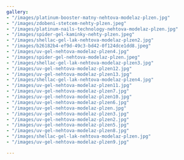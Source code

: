 ```yaml
---
gallery:
- "/images/platinum-booster-matny-nehtova-modelaz-plzen.jpg"
- "/images/zdobeni-stetcem-nehty-plzen.jpeg"
- "/images/platinum-nails-technology-nehtova-modelaz-plzen.jpg"
- "/images/spider-gel-kaminky-nehty-plzen.jpeg"
- "/images/shellac-gel-lak-nehtova-modelaz-plzen2.jpg"
- "/images/b26182b4-ef9d-49c3-bd42-0f124dce1dd8.jpeg"
- "/images/uv-gel-nehtova-modelaz-plzen4.jpg"
- "/images/spider-gel-nehtova-modelaz-plzen.jpeg"
- "/images/shellac-gel-lak-nehtova-modelaz-plzen3.jpg"
- "/images/uv-gel-nehtova-modelaz-plzen12.jpg"
- "/images/uv-gel-nehtova-modelaz-plzen13.jpg"
- "/images/shellac-gel-lak-nehtova-modelaz-plzen4.jpg"
- "/images/uv-gel-nehtova-modelaz-plzen11.jpg"
- "/images/uv-gel-nehtova-modelaz-plzen7.jpg"
- "/images/uv-gel-nehtova-modelaz-plzen10.jpg"
- "/images/uv-gel-nehtova-modelaz-plzen6.jpg"
- "/images/uv-gel-nehtova-modelaz-plzen.jpg"
- "/images/uv-gel-nehtova-modelaz-plzen3.jpg"
- "/images/uv-gel-nehtova-modelaz-plzen2.jpg"
- "/images/uv-gel-nehtova-modelaz-plzen5.jpg"
- "/images/uv-gel-nehtova-modelaz-plzen8.jpg"
- "/images/shellac-gel-lak-nehtova-modelaz-plzen.jpg"
- "/images/uv-gel-nehtova-modelaz-plzen9.jpg"

---
```

